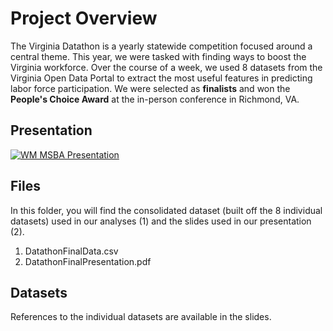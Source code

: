 # Project Overview
The Virginia Datathon is a yearly statewide competition focused around a central theme. This year, we were tasked with finding ways to boost the Virginia workforce. Over the course of a week, we used 8 datasets from the Virginia Open Data Portal to extract the most useful features in predicting labor force participation. We were selected as **finalists** and won the **People's Choice Award** at the in-person conference in Richmond, VA. 

## Presentation
[![WM MSBA Presentation](https://img.youtube.com/vi/-lhfxaHZqFw/0.jpg)](https://www.youtube.com/watch?v=-lhfxaHZqFw)
## Files
In this folder, you will find the consolidated dataset (built off the 8 individual datasets) used in our analyses (1) and the slides used in our presentation (2).

1) DatathonFinalData.csv
2) DatathonFinalPresentation.pdf

## Datasets
References to the individual datasets are available in the slides. 
